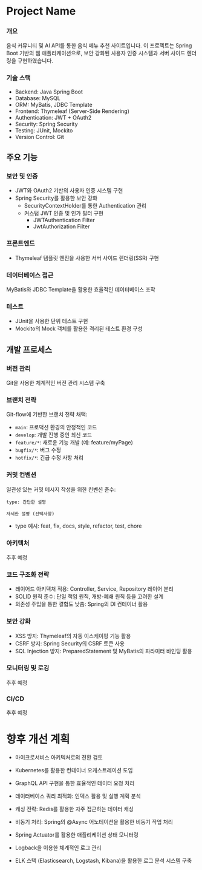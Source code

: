 Project Name
===========
### 개요
음식 커뮤니티 및 AI API를 통한 음식 메뉴 추천 사이트입니다. 
이 프로젝트는 Spring Boot 기반의 웹 애플리케이션으로, 보안 강화된 사용자 인증 시스템과 서버 사이드 렌더링을 구현하였습니다.

### 기술 스택

- Backend: Java Spring Boot
- Database: MySQL
- ORM: MyBatis, JDBC Template
- Frontend: Thymeleaf (Server-Side Rendering)
- Authentication: JWT + OAuth2
- Security: Spring Security
- Testing: JUnit, Mockito
- Version Control: Git



주요 기능
--------------
### 보안 및 인증

- JWT와 OAuth2 기반의 사용자 인증 시스템 구현
- Spring Security를 활용한 보안 강화
    - SecurityContextHolder를 통한 Authentication 관리
    - 커스텀 JWT 인증 및 인가 필터 구현
      - JWTAuthentication Filter
      - JwtAuthorization Filter





### 프론트엔드

- Thymeleaf 템플릿 엔진을 사용한 서버 사이드 렌더링(SSR) 구현

### 데이터베이스 접근

MyBatis와 JDBC Template을 활용한 효율적인 데이터베이스 조작

### 테스트

- JUnit을 사용한 단위 테스트 구현
- Mockito의 Mock 객체를 활용한 격리된 테스트 환경 구성

개발 프로세스
--------------------------------------------
### 버전 관리
Git을 사용한 체계적인 버전 관리 시스템 구축
### 브랜치 전략
Git-flow에 기반한 브랜치 전략 채택:

- `main`: 프로덕션 환경의 안정적인 코드
- `develop`: 개발 진행 중인 최신 코드
- `feature/*`: 새로운 기능 개발 (예: feature/myPage)
- `bugfix/*`: 버그 수정
- `hotfix/*`: 긴급 수정 사항 처리

### 커밋 컨벤션
일관성 있는 커밋 메시지 작성을 위한 컨벤션 준수:
```
type: 간단한 설명

자세한 설명 (선택사항)

```
- type 예시: feat, fix, docs, style, refactor, test, chore

### 아키텍처

추후 예정
                                       
                          


### 코드 구조화 전략

- 레이어드 아키텍처 적용: Controller, Service, Repository 레이어 분리  
- SOLID 원칙 준수: 단일 책임 원칙, 개방-폐쇄 원칙 등을 고려한 설계  
- 의존성 주입을 통한 결합도 낮춤: Spring의 DI 컨테이너 활용  

### 보안 강화

- XSS 방지: Thymeleaf의 자동 이스케이핑 기능 활용  
- CSRF 방지: Spring Security의 CSRF 토큰 사용  
- SQL Injection 방지: PreparedStatement 및 MyBatis의 파라미터 바인딩 활용  

### 모니터링 및 로깅

추후 예정

### CI/CD

추후 예정

향후 개선 계획
=====================
- 마이크로서비스 아키텍처로의 전환 검토
- Kubernetes를 활용한 컨테이너 오케스트레이션 도입
- GraphQL API 구현을 통한 효율적인 데이터 요청 처리

- 데이터베이스 쿼리 최적화: 인덱스 활용 및 실행 계획 분석
- 캐싱 전략: Redis를 활용한 자주 접근하는 데이터 캐싱
- 비동기 처리: Spring의 @Async 어노테이션을 활용한 비동기 작업 처리

- Spring Actuator를 활용한 애플리케이션 상태 모니터링
- Logback을 이용한 체계적인 로그 관리
- ELK 스택 (Elasticsearch, Logstash, Kibana)을 활용한 로그 분석 시스템 구축

